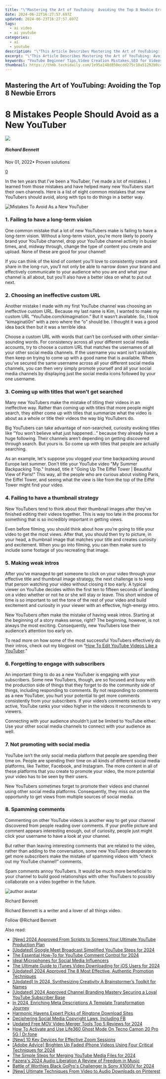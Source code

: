 ```yaml
---
title: "\"Mastering the Art of YouTubing  Avoiding the Top 8 Newbie Errors for 2024\""
date: 2024-06-22T16:27:57.697Z
updated: 2024-06-23T16:27:57.697Z
tags:
  - ai video
  - ai youtube
categories:
  - ai
  - youtube
description: "\"This Article Describes Mastering the Art of YouTubing: Avoiding the Top 8 Newbie Errors for 2024\""
excerpt: "\"This Article Describes Mastering the Art of YouTubing: Avoiding the Top 8 Newbie Errors for 2024\""
keywords: "YouTube Beginner Tips,Video Creation Mistakes,SEO for Videos,YouTubing Success Guide,Avoiding Newbie Errors,Top Video Pitfalls,Engaging YouTube Content"
thumbnail: https://thmb.techidaily.com/1e95a148d850ecdd275c10a51292b0ccb900f6b4eff5c9989165ba5b957b7575.jpg
---
```


## Mastering the Art of YouTubing: Avoiding the Top 8 Newbie Errors

# 8 Mistakes People Should Avoid as a New YouTuber

![](https://images.wondershare.com/filmora/article-images/richard-bennett.jpg)

##### Richard Bennett

 Nov 01, 2022• Proven solutions

[0](#commentsBoxSeoTemplate)

In the ten years that I’ve been a YouTuber, I’ve made a lot of mistakes. I learned from those mistakes and have helped many new YouTubers start their own channels. Here is a list of eight common mistakes that new YouTubers should avoid, along with tips to do things in a better way.

![Mistakes To Avoid As a New YouTuber](https://images.wondershare.com/filmora/mistakes-to-avoid-as-a-new-youtuber.jpg)

###  

### 1\. Failing to have a long-term vision

One common mistake that a lot of new YouTubers make is failing to have a long-term vision. Without a long-term vision, you’re more likely to poorly brand your YouTube channel, drop your YouTube channel activity in busier times, and, midway through, change the type of content you create and upload. None of these are good for your channel!

If you can think of the kind of content you’ll love to consistently create and share in the long-run, you’ll not only be able to narrow down your brand and effectively communicate to your audience who you are and what your channel is all about, but you’ll also have a better idea on what to put out next.

### 2\. Choosing an ineffective custom URL

Another mistake I made with my first YouTube channel was choosing an ineffective custom URL. Because my last name is Kim, I wanted to make my custom URL “YouTube.com/kimagination.” But it wasn’t available. So, I took “kimaginati0n” with a zero where the “o” should be. I thought it was a good idea back then but it was a terrible idea.

Choose a custom URL with words that can’t be confused with other similar-sounding words. For consistency across all your different social media accounts, try to choose a custom URL that matches the usernames of all your other social media channels. If the username you want isn’t available, then keep on trying to come up with a good name that is available. When you’ve secured the same username across all your different social media channels, you can then very simply promote yourself and all your social media channels by displaying just the social media icons followed by your one username.

### 3\. Coming up with titles that won't get searched

Many new YouTubers make the mistake of titling their videos in an ineffective way. Rather than coming up with titles that more people might search, they either come up with titles that summarize what the video is about as a whole or title their videos the way big YouTubers do.

Big YouTubers can take advantage of non-searched, curiosity evoking titles like “You won’t believe what just happened…” because they already have a huge following. Their channels aren’t depending on getting discovered through search. But yours is. So come up with titles that people are actually searching.

As an example, let's suppose you vlogged your time backpacking around Europe last summer. Don't title your YouTube video "My Summer Backpacking Trip." Instead, title it "Going Up The Eiffel Tower | Beautiful View of Paris!" This way, all the people who are curious about visiting Paris, the Eiffel Tower, and seeing what the view is like from the top of the Eiffel Tower might find your video.

### 4\. Failing to have a thumbnail strategy

New YouTubers tend to think about their thumbnail images after they’ve finished editing their videos together. This is way too late in the process for something that is so incredibly important in getting views.

Even before filming, you should think about how you’re going to title your video to get the most views. After that, you should then try to picture, in your head, a thumbnail image that matches your title and creates curiosity and excitement. When you go into filming, you can then make sure to include some footage of you recreating that image.

### 5\. Making weak intros

After you’ve managed to get someone to click on your video through your effective title and thumbnail image strategy, the next challenge is to keep that person watching your video without closing it too early. A typical viewer on YouTube decides within the first ten to fifteen seconds of landing on a video whether or not he or she will stay or leave. This short window of time is so important to set the tone of the rest of your video and build excitement and curiosity in your viewer with an effective, high-energy intro.

New YouTubers often make the mistake of having weak intros. Starting at the beginning of a story makes sense, right? The beginning, however, is not always the most exciting. Consequently, new YouTubers lose their audience’s attention too early on.

To read more on how some of the most successful YouTubers effectively do their intros, check out my blogpost on “[How To Edit YouTube Videos Like a YouTuber](https://tools.techidaily.com/wondershare/filmora/download/).”

### 6\. Forgetting to engage with subscribers

An important thing to do as a new YouTuber is engaging with your subscribers. Some new YouTubers, though, are so focused and busy with the production side of things that they forget to do the community side of things, including responding to comments. By not responding to comments as a new YouTuber, you hurt your potential to get more comments consistently from your subscribers. If your video’s comments section is very active, YouTube ranks your video higher in the videos it recommends to viewers.

Connecting with your audience shouldn’t just be limited to YouTube either. Use your other social media channels to connect with your audience as well.

### 7\. Not promoting with social media

YouTube isn’t the only social media platform that people are spending their time on. People are spending their time on all kinds of different social media platforms, like Twitter, Facebook, and Instagram. The more content in all of these platforms that you create to promote your video, the more potential your video has to be seen by their users.

New YouTubers sometimes forget to promote their videos and channel using other social media platforms. Consequently, they miss out on the opportunity to get views from multiple sources of social media.

### 8\. Spamming comments

Commenting on other YouTube videos is another way to get your channel discovered from people reading over comments. If your profile picture and comment appears interesting enough, out of curiosity, people just might click your username to have a look at your channel.

But rather than leaving interesting comments that are related to the video, rather than adding to the conversation, some new YouTubers desperate to get more subscribers make the mistake of spamming videos with “check out my YouTube channel!” comments.

Spam comments annoy YouTubers. It would be much more beneficial to your channel to build good relationships with other YouTubers to possibly collaborate on a video together in the future.

![author avatar](https://images.wondershare.com/filmora/article-images/richard-bennett.jpg)

Richard Bennett

Richard Bennett is a writer and a lover of all things video.

Follow @Richard Bennett


<ins class="adsbygoogle"
     style="display:block"
     data-ad-format="autorelaxed"
     data-ad-client="ca-pub-7571918770474297"
     data-ad-slot="1223367746"></ins>



<ins class="adsbygoogle"
     style="display:block"
     data-ad-client="ca-pub-7571918770474297"
     data-ad-slot="8358498916"
     data-ad-format="auto"
     data-full-width-responsive="true"></ins>

<span class="atpl-alsoreadstyle">Also read:</span>
<div><ul>
<li><a href="https://youtube-sure.techidaily.com/024-approved-from-scripts-to-screens-your-ultimate-youtube-production-plan/"><u>[New] 2024 Approved  From Scripts to Screens  Your Ultimate YouTube Production Plan</u></a></li>
<li><a href="https://youtube-sure.techidaily.com/ed-google-meet-broadcast-simplified-youtube-steps-for-2024/"><u>[Updated] Google Meet Broadcast Simplified  YouTube Steps for 2024</u></a></li>
<li><a href="https://youtube-sure.techidaily.com/ssential-how-to-for-youtube-comment-control-for-2024/"><u>The Essential How-To for YouTube Comment Control for 2024</u></a></li>
<li><a href="https://youtube-sure.techidaily.com/-microphones-for-social-media-influencers/"><u>Ideal Microphones for Social Media Influencers</u></a></li>
<li><a href="https://youtube-sure.techidaily.com/ltimate-guide-to-itunes-video-downloading-for-ios-users-for-2024/"><u>The Ultimate Guide to iTunes Video Downloading for iOS Users for 2024</u></a></li>
<li><a href="https://youtube-sure.techidaily.com/ed-2024-approved-the-8-most-effective-authentic-promotion-techniques/"><u>[Updated] 2024 Approved  The 8 Most Effective, Authentic Promotion Techniques</u></a></li>
<li><a href="https://youtube-sure.techidaily.com/ed-in-2024-synthesizing-creativity-a-brainstormers-toolkit-for-names/"><u>[Updated] In 2024, Synthesizing Creativity  A Brainstormer’s Toolkit for Names</u></a></li>
<li><a href="https://youtube-sure.techidaily.com/ed-2024-approved-channel-branding-mastery-securing-a-loyal-youtube-subscriber-base/"><u>[Updated] 2024 Approved  Channel Branding Mastery  Securing a Loyal YouTube Subscriber Base</u></a></li>
<li><a href="https://youtube-sure.techidaily.com/24-enriching-meta-descriptions-a-template-transformation-journey/"><u>In 2024, Enriching Meta Descriptions  A Template Transformation Journey</u></a></li>
<li><a href="https://extra-information.techidaily.com/harmonic-havens-expert-picks-of-ringtone-download-sites/"><u>Harmonic Havens  Expert Picks of Ringtone Download Sites</u></a></li>
<li><a href="https://facebook-video-recording.techidaily.com/deciphering-social-media-copyright-laws-including-fb/"><u>Deciphering Social Media Copyright Laws, Including FB</u></a></li>
<li><a href="https://video-creation-software.techidaily.com/updated-free-mov-video-merger-tools-top-5-reviews-for-2024/"><u>Updated Free MOV Video Merger Tools Top 5 Reviews for 2024</u></a></li>
<li><a href="https://location-social.techidaily.com/how-to-activate-and-use-life360-ghost-mode-on-tecno-camon-20-pro-5g-drfone-by-drfone-virtual-android/"><u>How To Activate and Use Life360 Ghost Mode On Tecno Camon 20 Pro 5G | Dr.fone</u></a></li>
<li><a href="https://video-screen-grab.techidaily.com/new-10-key-devices-for-effective-zoom-sessions/"><u>[New] 10 Key Devices for Effective Zoom Sessions</u></a></li>
<li><a href="https://extra-tips.techidaily.com/adobe-advice-brighten-up-faded-iphone-videos-using-four-critical-techniques-for-2024/"><u>[Adobe Advice] Brighten Up Faded iPhone Videos Using Four Critical Techniques for 2024</u></a></li>
<li><a href="https://facebook-record-videos.techidaily.com/the-simple-steps-for-merging-youtube-media-files-for-2024/"><u>The Simple Steps for Merging YouTube Media Files for 2024</u></a></li>
<li><a href="https://extra-hints.techidaily.com/pazeras-2024-audio-liberation-a-review-of-freedom-in-music/"><u>Pazera's 2024 Audio Liberation  A Review of Freedom in Music</u></a></li>
<li><a href="https://extra-tips.techidaily.com/battle-of-worthies-black-gopros-challenger-is-sony-x1000v-for-2024/"><u>Battle of Worthies  Black GoPro's Challenger Is Sony X1000V for 2024</u></a></li>
<li><a href="https://some-approaches.techidaily.com/new-ultimate-techniques-from-video-to-audio-downloads-on-pinterest/"><u>[New] Ultimate Techniques  From Video to Audio Downloads on Pinterest</u></a></li>
</ul></div>
